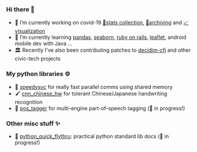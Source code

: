 ### Hi there 👋

- 🔭 I’m currently working on covid-19 [🔢stats collection](https://github.com/mcyph/world_subnational_covid_crawler), [💾archiving](https://github.com/mcyph/global_subnational_covid_data) and [📈visualization](https://covid-19-au.com/)
- 🌱 I’m currently learning [pandas](https://pandas.pydata.org/), [seaborn](https://seaborn.pydata.org/), [ruby on rails](https://rubyonrails.org/), [leaflet](https://leafletjs.com/), android mobile dev with Java ...
- 🏛️ Recently I've also been contributing patches to [decidim-cfj](https://github.com/codeforjapan/decidim-cfj) and other civic-tech projects

### My python libraries ⚙️

- 🐇 [speedysvc](https://github.com/mcyph/speedysvc) for really fast parallel comms using shared memory
- 🖌️ [cnn_chinese_hw](https://github.com/mcyph/cnn_chinese_hw) for tolerant Chinese/Japanese handwriting recognition
- 📙 [pos_tagger](https://github.com/mcyph/pos_tagger) for multi-engine part-of-speech tagging (🚧 in progress!)

### Other misc stuff ✨

- 🐍 [python_quick_flythru](https://github.com/mcyph/python_quick_flythru): practical python standard lib docs (🚧 in progress!)

<!--
**mcyph/mcyph** is a ✨ _special_ ✨ repository because its `README.md` (this file) appears on your GitHub profile.

Here are some ideas to get you started:

- 🔭 I’m currently working on ...
- 🌱 I’m currently learning ...
- 👯 I’m looking to collaborate on ...
- 🤔 I’m looking for help with ...
- 💬 Ask me about ...
- 📫 How to reach me: ...
- 😄 Pronouns: ...
- ⚡ Fun fact: ...
-->
